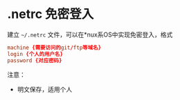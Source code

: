 # .netrc 免密登入

建立 `~/.netrc` 文件，可以在*nux系OS中实现免密登入，格式

```conf
machine {需要访问的git/ftp等域名} 
login {个人的用户名}
password {对应密码}
```

注意：

* 明文保存，适用个人